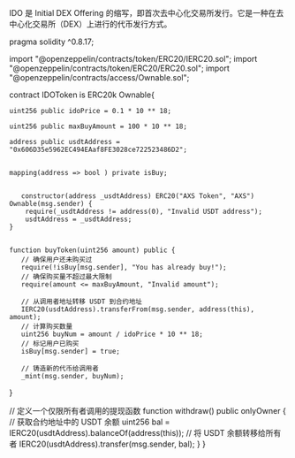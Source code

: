 IDO 是 Initial DEX Offering 的缩写，即首次去中心化交易所发行。它是一种在去中心化交易所（DEX）上进行的代币发行方式。

pragma solidity ^0.8.17;

import "@openzeppelin/contracts/token/ERC20/IERC20.sol";
import "@openzeppelin/contracts/token/ERC20/ERC20.sol";
import "@openzeppelin/contracts/access/Ownable.sol";

contract IDOToken is ERC20k Ownable{

    uint256 public idoPrice = 0.1 * 10 ** 18;

    uint256 public maxBuyAmount = 100 * 10 ** 18;

    address public usdtAddress = "0x606D35e5962EC494EAaf8FE3028ce722523486D2";


    mapping(address => bool ) private isBuy;


       constructor(address _usdtAddress) ERC20("AXS Token", "AXS") Ownable(msg.sender) {
        require(_usdtAddress != address(0), "Invalid USDT address");
        usdtAddress = _usdtAddress;
    }


    function buyToken(uint256 amount) public {
       // 确保用户还未购买过
       require(!isBuy[msg.sender], "You has already buy!");
       // 确保购买量不超过最大限制
       require(amount <= maxBuyAmount, "Invalid amount");

       // 从调用者地址转移 USDT 到合约地址
       IERC20(usdtAddress).transferFrom(msg.sender, address(this), amount);
       // 计算购买数量
       uint256 buyNum = amount / idoPrice * 10 ** 18;
       // 标记用户已购买
       isBuy[msg.sender] = true;

       // 铸造新的代币给调用者
       _mint(msg.sender, buyNum);
   }


   // 定义一个仅限所有者调用的提现函数
   function withdraw() public onlyOwner {
       // 获取合约地址中的 USDT 余额
       uint256 bal = IERC20(usdtAddress).balanceOf(address(this));
       // 将 USDT 余额转移给所有者
       IERC20(usdtAddress).transfer(msg.sender, bal);
   }
}



